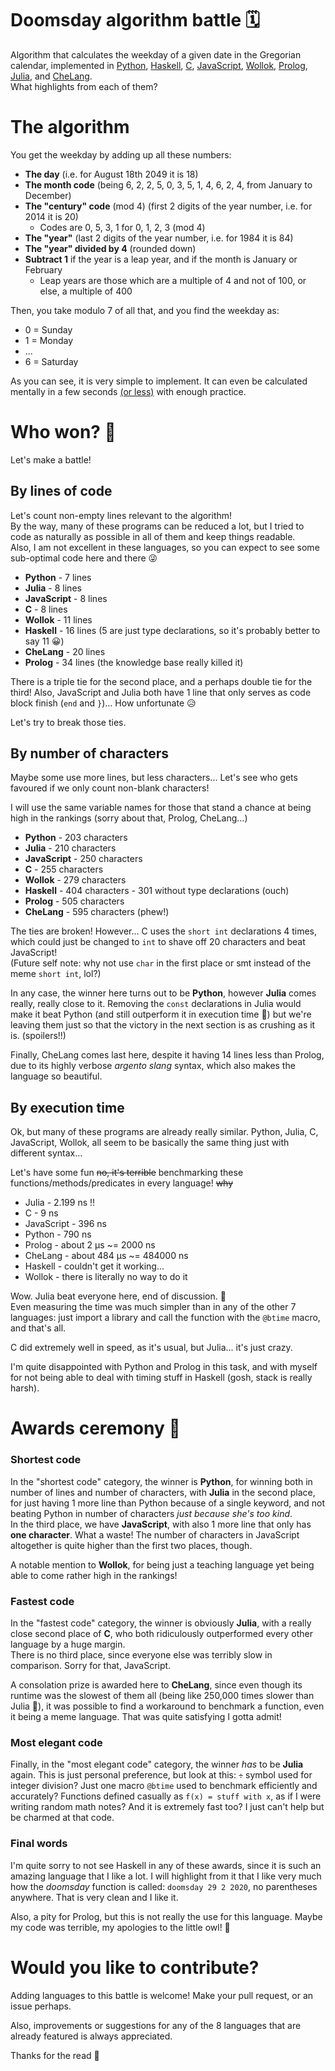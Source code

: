 # Doomsday algorithm battle 🗓
Algorithm that calculates the weekday of a given date in the Gregorian calendar, implemented in [Python](https://www.python.org/), [Haskell](https://www.haskell.org/), [C](https://en.wikipedia.org/wiki/C_(programming_language)), [JavaScript](https://www.javascript.com/), [Wollok](https://www.wollok.org/en/), [Prolog](https://www.swi-prolog.org/), [Julia](https://julialang.org/), and [CheLang](https://github.com/frankdilu/CheLang).  
What highlights from each of them?

# The algorithm
You get the weekday by adding up all these numbers:
- **The day** (i.e. for August 18th 2049 it is 18)
- **The month code** (being 6, 2, 2, 5, 0, 3, 5, 1, 4, 6, 2, 4, from January to December)
- **The "century" code** (mod 4) (first 2 digits of the year number, i.e. for 2014 it is 20)
    - Codes are 0, 5, 3, 1 for 0, 1, 2, 3 (mod 4)
- **The "year"** (last 2 digits of the year number, i.e. for 1984 it is 84)
- **The "year" divided by 4** (rounded down)
- **Subtract 1** if the year is a leap year, and if the month is January or February
    - Leap years are those which are a multiple of 4 and not of 100, or else, a multiple of 400

Then, you take modulo 7 of all that, and you find the weekday as:
- 0 = Sunday
- 1 = Monday
- ...
- 6 = Saturday

As you can see, it is very simple to implement. It can even be calculated mentally in a few seconds [(or less)](https://www.youtube.com/watch?v=Vxa20NTAE0c) with enough practice.

# Who won? 🤔
Let's make a battle!
## By lines of code
Let's count non-empty lines relevant to the algorithm!  
By the way, many of these programs can be reduced a lot, but I tried to code as naturally as possible in all of them and keep things readable.  
Also, I am not excellent in these languages, so you can expect to see some sub-optimal code here and there 😜

- **Python** - 7 lines
- **Julia** - 8 lines
- **JavaScript** - 8 lines
- **C** - 8 lines
- **Wollok** - 11 lines
- **Haskell** - 16 lines (5 are just type declarations, so it's probably better to say 11 😀)
- **CheLang** - 20 lines
- **Prolog** - 34 lines (the knowledge base really killed it)

There is a triple tie for the second place, and a perhaps double tie for the third! Also, JavaScript and Julia both have 1 line that only serves as code block finish (`end` and `}`)... How unfortunate 😥  

Let's try to break those ties.

## By number of characters
Maybe some use more lines, but less characters... Let's see who gets favoured if we only count non-blank characters!

I will use the same variable names for those that stand a chance at being high in the rankings (sorry about that, Prolog, CheLang...)

- **Python** - 203 characters
- **Julia** - 210 characters
- **JavaScript** - 250 characters
- **C** - 255 characters
- **Wollok** - 279 characters
- **Haskell** - 404 characters - 301 without type declarations (ouch)
- **Prolog** - 505 characters
- **CheLang** - 595 characters (phew!)

The ties are broken! However... C uses the `short int` declarations 4 times, which could just be changed to `int` to shave off 20 characters and beat JavaScript!  
(Future self note: why not use `char` in the first place or smt instead of the meme `short int`, lol?)

In any case, the winner here turns out to be **Python**, however **Julia** comes really, really close to it. Removing the `const` declarations in Julia would make it beat Python (and still outperform it in execution time 🤫) but we're leaving them just so that the victory in the next section is as crushing as it is. (spoilers!!)

Finally, CheLang comes last here, despite it having 14 lines less than Prolog, due to its highly verbose _argento slang_ syntax, which also makes the language so beautiful.

## By execution time
Ok, but many of these programs are already really similar. Python, Julia, C, JavaScript, Wollok, all seem to be basically the same thing just with different syntax...

Let's have some fun ~~no, it's terrible~~ benchmarking these functions/methods/predicates in every language! ~~why~~

- Julia - 2.199 ns ‼
- C - 9 ns
- JavaScript - 396 ns
- Python - 790 ns
- Prolog - about 2 µs ~= 2000 ns
- CheLang - about 484 µs ~= 484000 ns
- Haskell - couldn't get it working...
- Wollok - there is literally no way to do it

Wow. Julia beat everyone here, end of discussion. 🎉  
Even measuring the time was much simpler than in any of the other 7 languages: just import a library and call the function with the `@btime` macro, and that's all.

C did extremely well in speed, as it's usual, but Julia... it's just crazy.

I'm quite disappointed with Python and Prolog in this task, and with myself for not being able to deal with timing stuff in Haskell (gosh, stack is really harsh).

# Awards ceremony 🏅

### Shortest code
In the "shortest code" category, the winner is **Python**, for winning both in number of lines and number of characters, with **Julia** in the second place, for just having 1 more line than Python because of a single keyword, and not beating Python in number of characters _just because she's too kind_.  
In the third place, we have **JavaScript**, with also 1 more line that only has **one character**. What a waste! The number of characters in JavaScript altogether is quite higher than the first two places, though.

A notable mention to **Wollok**, for being just a teaching language yet being able to come rather high in the rankings!

### Fastest code
In the "fastest code" category, the winner is obviously **Julia**, with a really close second place of **C**, who both ridiculously outperformed every other language by a huge margin.  
There is no third place, since everyone else was terribly slow in comparison. Sorry for that, JavaScript.

A consolation prize is awarded here to **CheLang**, since even though its runtime was the slowest of them all (being like 250,000 times slower than Julia 🤣), it was possible to find a workaround to benchmark a function, even it being a meme language. That was quite satisfying I gotta admit!

### Most elegant code

Finally, in the "most elegant code" category, the winner _has_ to be **Julia** again. This is just personal preference, but look at this: `÷` symbol used for integer division? Just one macro `@btime` used to benchmark efficiently and accurately? Functions defined casually as `f(x) = stuff with x`, as if I were writing random math notes? And it is extremely fast too? I just can't help but be charmed at that code.

### Final words

I'm quite sorry to not see Haskell in any of these awards, since it is such an amazing language that I like a lot. I will highlight from it that I like very much how the _doomsday_ function is called: `doomsday 29 2 2020`, no parentheses anywhere. That is very clean and I like it.

Also, a pity for Prolog, but this is not really the use for this language. Maybe my code was terrible, my apologies to the little owl! 🦉

# Would you like to contribute?

Adding languages to this battle is welcome! Make your pull request, or an issue perhaps.  

Also, improvements or suggestions for any of the 8 languages that are already featured is always appreciated.

Thanks for the read 🤙
